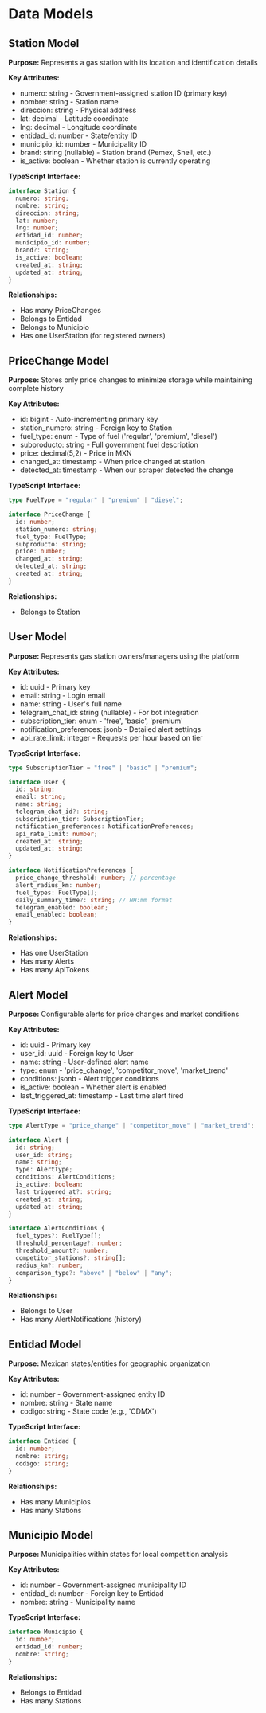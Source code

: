 # Data Models

## Station Model

**Purpose:** Represents a gas station with its location and identification details

**Key Attributes:**

- numero: string - Government-assigned station ID (primary key)
- nombre: string - Station name
- direccion: string - Physical address
- lat: decimal - Latitude coordinate
- lng: decimal - Longitude coordinate
- entidad_id: number - State/entity ID
- municipio_id: number - Municipality ID
- brand: string (nullable) - Station brand (Pemex, Shell, etc.)
- is_active: boolean - Whether station is currently operating

**TypeScript Interface:**

```typescript
interface Station {
  numero: string;
  nombre: string;
  direccion: string;
  lat: number;
  lng: number;
  entidad_id: number;
  municipio_id: number;
  brand?: string;
  is_active: boolean;
  created_at: string;
  updated_at: string;
}
```

**Relationships:**

- Has many PriceChanges
- Belongs to Entidad
- Belongs to Municipio
- Has one UserStation (for registered owners)

## PriceChange Model

**Purpose:** Stores only price changes to minimize storage while maintaining complete history

**Key Attributes:**

- id: bigint - Auto-incrementing primary key
- station_numero: string - Foreign key to Station
- fuel_type: enum - Type of fuel ('regular', 'premium', 'diesel')
- subproducto: string - Full government fuel description
- price: decimal(5,2) - Price in MXN
- changed_at: timestamp - When price changed at station
- detected_at: timestamp - When our scraper detected the change

**TypeScript Interface:**

```typescript
type FuelType = "regular" | "premium" | "diesel";

interface PriceChange {
  id: number;
  station_numero: string;
  fuel_type: FuelType;
  subproducto: string;
  price: number;
  changed_at: string;
  detected_at: string;
  created_at: string;
}
```

**Relationships:**

- Belongs to Station

## User Model

**Purpose:** Represents gas station owners/managers using the platform

**Key Attributes:**

- id: uuid - Primary key
- email: string - Login email
- name: string - User's full name
- telegram_chat_id: string (nullable) - For bot integration
- subscription_tier: enum - 'free', 'basic', 'premium'
- notification_preferences: jsonb - Detailed alert settings
- api_rate_limit: integer - Requests per hour based on tier

**TypeScript Interface:**

```typescript
type SubscriptionTier = "free" | "basic" | "premium";

interface User {
  id: string;
  email: string;
  name: string;
  telegram_chat_id?: string;
  subscription_tier: SubscriptionTier;
  notification_preferences: NotificationPreferences;
  api_rate_limit: number;
  created_at: string;
  updated_at: string;
}

interface NotificationPreferences {
  price_change_threshold: number; // percentage
  alert_radius_km: number;
  fuel_types: FuelType[];
  daily_summary_time?: string; // HH:mm format
  telegram_enabled: boolean;
  email_enabled: boolean;
}
```

**Relationships:**

- Has one UserStation
- Has many Alerts
- Has many ApiTokens

## Alert Model

**Purpose:** Configurable alerts for price changes and market conditions

**Key Attributes:**

- id: uuid - Primary key
- user_id: uuid - Foreign key to User
- name: string - User-defined alert name
- type: enum - 'price_change', 'competitor_move', 'market_trend'
- conditions: jsonb - Alert trigger conditions
- is_active: boolean - Whether alert is enabled
- last_triggered_at: timestamp - Last time alert fired

**TypeScript Interface:**

```typescript
type AlertType = "price_change" | "competitor_move" | "market_trend";

interface Alert {
  id: string;
  user_id: string;
  name: string;
  type: AlertType;
  conditions: AlertConditions;
  is_active: boolean;
  last_triggered_at?: string;
  created_at: string;
  updated_at: string;
}

interface AlertConditions {
  fuel_types?: FuelType[];
  threshold_percentage?: number;
  threshold_amount?: number;
  competitor_stations?: string[];
  radius_km?: number;
  comparison_type?: "above" | "below" | "any";
}
```

**Relationships:**

- Belongs to User
- Has many AlertNotifications (history)

## Entidad Model

**Purpose:** Mexican states/entities for geographic organization

**Key Attributes:**

- id: number - Government-assigned entity ID
- nombre: string - State name
- codigo: string - State code (e.g., 'CDMX')

**TypeScript Interface:**

```typescript
interface Entidad {
  id: number;
  nombre: string;
  codigo: string;
}
```

**Relationships:**

- Has many Municipios
- Has many Stations

## Municipio Model

**Purpose:** Municipalities within states for local competition analysis

**Key Attributes:**

- id: number - Government-assigned municipality ID
- entidad_id: number - Foreign key to Entidad
- nombre: string - Municipality name

**TypeScript Interface:**

```typescript
interface Municipio {
  id: number;
  entidad_id: number;
  nombre: string;
}
```

**Relationships:**

- Belongs to Entidad
- Has many Stations
